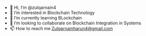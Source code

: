 - 👋 Hi, I’m @zulqarnain4
- 👀 I’m interested in Blockchain Technology
- 🌱 I’m currently learning BLockchain
- 💞️ I’m looking to collaborate on Blockchain Integration in Systems
- 📫 How to reach me Zulqarnainharun4@gmail.com

<!---
zulqarnain4/zulqarnain4 is a ✨ special ✨ repository because its `README.md` (this file) appears on your GitHub profile.
You can click the Preview link to take a look at your changes.
--->
